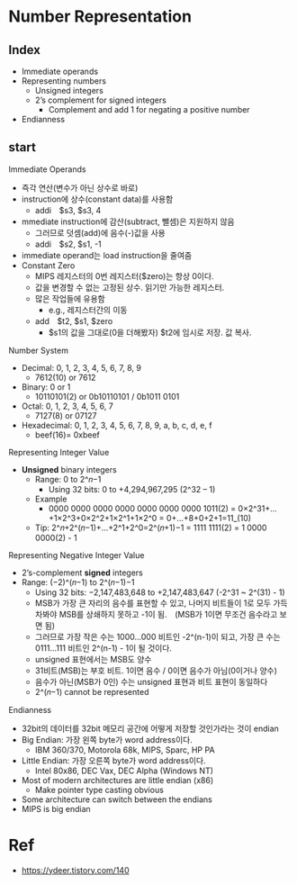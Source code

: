 # Number Representation

## Index
- Immediate operands
- Representing numbers
    - Unsigned integers
    - 2’s complement for signed integers
        - Complement and add 1 for negating a positive number
- Endianness

## start

Immediate Operands 

- 즉각 연산(변수가 아닌 상수로 바로)
- instruction에 상수(constant data)를 사용함
    - addi　$s3, $s3, 4
- mmediate instruction에 감산(subtract, 뺄셈)은 지원하지 않음
    - 그러므로 덧셈(add)에 음수(-)값을 사용
    - addi　$s2, $s1, -1
- immediate operand는 load instruction을 줄여줌
- Constant Zero
    - MIPS 레지스터의 0번 레지스터($zero)는 항상 0이다.
    - 값을 변경할 수 없는 고정된 상수. 읽기만 가능한 레지스터.
    - 많은 작업들에 유용함
        - e.g., 레지스터간의 이동
    - add　$t2, $s1, $zero
        - $s1의 값을 그대로(0을 더해봤자) $t2에 임시로 저장. 값 복사.

Number System

- Decimal: 0, 1, 2, 3, 4, 5, 6, 7, 8, 9
    - 7612(10) or 7612
- Binary: 0 or 1
    - 10110101(2)  or 0b10110101 / 0b1011 0101
- Octal: 0, 1, 2, 3, 4, 5, 6, 7
    - 7127(8) or 07127
- Hexadecimal: 0, 1, 2, 3, 4, 5, 6, 7, 8, 9, a, b, c, d, e, f
    - beef(16)= 0xbeef

Representing Integer Value
- **Unsigned** binary integers
    - Range: 0 to 2^𝑛−1
        - Using 32 bits: 0 to +4,294,967,295 (2^32 – 1)
    - Example
        - 0000 0000 0000 0000 0000 0000 0000 1011(2)
            = 0×2^31+…+1×2^3+0×2^2+1×2^1+1×2^0
            = 0+…+8+0+2+1=11_(10)
    - Tip: 2^𝑛+2^(𝑛−1)+…+2^1+2^0=2^(𝑛+1)−1 = 1111 1111(2) = 1 0000 0000(2) - 1

Representing Negative Integer Value
- 2’s-complement **signed** integers
- Range: (−2)^(𝑛−1) to 2^(𝑛−1)−1
    - Using 32 bits: −2,147,483,648 to +2,147,483,647 (-2^31 ~ 2^(31) - 1)
    - MSB가 가장 큰 자리의 음수를 표현할 수 있고, 나머지 비트들이 1로 모두 가득 차봐야 MSB를 상쇄하지 못하고 -1이 됨.　(MSB가 1이면 무조건 음수라고 보면 됨)
    - 그러므로 가장 작은 수는 1000...000 비트인 -2^(n-1)이 되고, 가장 큰 수는 0111...111 비트인 2^(n-1) - 1이 될 것이다.
    - unsigned 표현에서는 MSB도 양수
    - 31비트(MSB)는 부호 비트. 1이면 음수 / 0이면 음수가 아님(0이거나 양수)
    - 음수가 아닌(MSB가 0인) 수는 unsigned 표현과 비트 표현이 동일하다
    - 2^(𝑛−1) cannot be represented

Endianness
- 32bit의 데이터를 32bit 메모리 공간에 어떻게 저장할 것인가라는 것이 endian
- Big Endian: 가장 왼쪽 byte가 word address이다.
    - IBM 360/370, Motorola 68k, MIPS, Sparc, HP PA
- Little Endian: 가장 오른쪽 byte가 word address이다.
    - Intel 80x86, DEC Vax, DEC Alpha (Windows NT)
- Most of modern architectures are little endian (x86)
    - Make pointer type casting obvious
- Some architecture can switch between the endians
- MIPS is big endian

# Ref
- https://ydeer.tistory.com/140